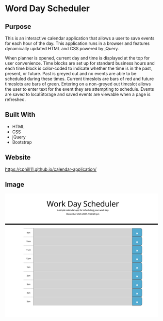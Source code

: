 # Word Day Scheduler

## Purpose
This is an interactive calendar application that allows a user to save events for each hour of the day. This application runs in a browser and features dynamically updated HTML and CSS powered by jQuery.

When planner is opened, current day and time is displayed at the top for user convenience.  Time blocks are set up for standard business hours and each time block is color-coded to indicate whether the time is in the past, present, or future.  Past is greyed out and no events are able to be scheduled during these times.  Current timeslots are bars of red and future timeslots are bars of green.  Entering on a non-greyed out timeslot allows the user to enter text for the event they are attempting to schedule.  Events are saved to localStorage and saved events are viewable when a page is refreshed.


## Built With
* HTML
* CSS
* jQuery
* Bootstrap

## Website
https://cphill11.github.io/calendar-application/


## Image
![Screenshot](/assets/images/screenshot.png)